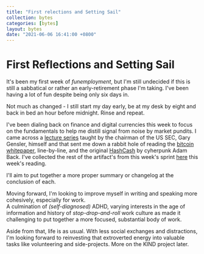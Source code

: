 ```yaml
---
title: "First relections and Setting Sail"
collection: bytes
categories: [bytes]
layout: bytes
date: "2021-06-06 16:41:00 +0800"
---
```


# First Reflections and Setting Sail

It's been my first week of _funemployment_, but I'm still undecided if this is still a sabbatical or rather an early-retirement phase I'm taking. 
I've been having a lot of fun despite being only six days in.

Not much as changed - I still start my day early, be at my desk by eight and back in bed an hour before midnight. Rinse and repeat.  

I've been dialing back on finance and digital currencies this week to focus on the fundamentals to help me distill signal from noise by market pundits. 
I came across a [lecture series](https://www.youtube.com/watch?v=EH6vE97qIP4&list=PLUl4u3cNGP63UUkfL0onkxF6MYgVa04Fn) taught by the chairman of the US SEC, Gary Gensler, himself and that sent me down a rabbit hole of reading the [bitcoin whitepaper](https://bitcoin.org/bitcoin.pdf), line-by-line, and the original [HashCash](http://www.hashcash.org/papers/announce.txt) by cyherpunk Adam Back. I've collected the rest of the artifact's from this week's sprint [here](https://github.com/czhc/bookmarks/blob/main/sprints/s1-0601.md) this week's reading.

I'll aim to put together a more proper summary or changelog at the conclusion of each.

Moving forward, I'm looking to improve myself in writing and speaking more cohesively, especially for work.  
A culmination of _(self-diagnosed)_ ADHD, varying interests in the age of information and history of _stop-drop-and-roll_ work culture as made it challenging to put together a more focused, substantial body of work.

Aside from that, life is as usual. With less social exchanges and distractions, I'm looking forward to reinvesting that extroverted energy into valuable tasks like volunteering and side-projects. More on the KIND project later. 
